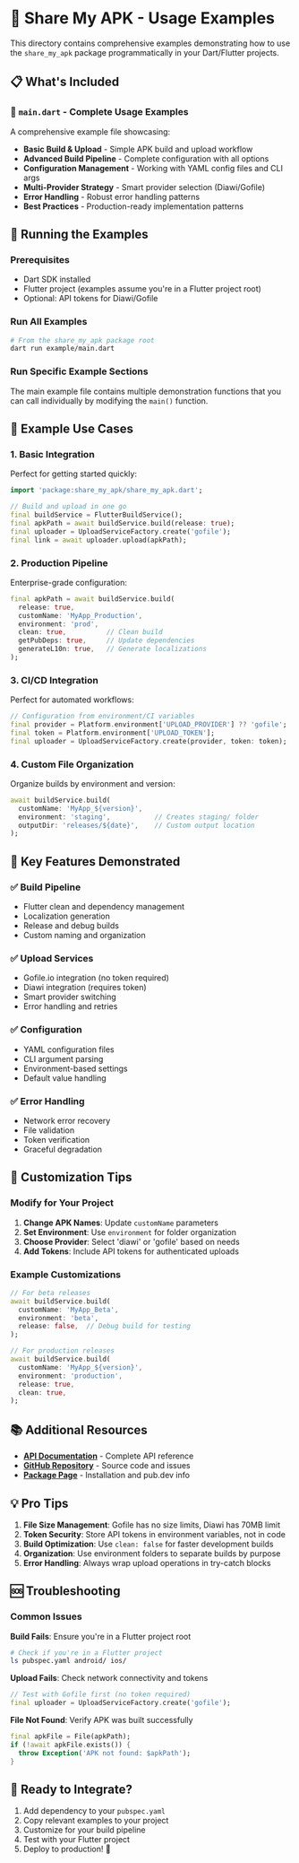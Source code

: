 # 🚀 Share My APK - Usage Examples

This directory contains comprehensive examples demonstrating how to use the `share_my_apk` package programmatically in your Dart/Flutter projects.

## 📋 What's Included

### 📄 `main.dart` - Complete Usage Examples
A comprehensive example file showcasing:

- **Basic Build & Upload** - Simple APK build and upload workflow
- **Advanced Build Pipeline** - Complete configuration with all options
- **Configuration Management** - Working with YAML config files and CLI args
- **Multi-Provider Strategy** - Smart provider selection (Diawi/Gofile)
- **Error Handling** - Robust error handling patterns
- **Best Practices** - Production-ready implementation patterns

## 🚀 Running the Examples

### Prerequisites
- Dart SDK installed
- Flutter project (examples assume you're in a Flutter project root)
- Optional: API tokens for Diawi/Gofile

### Run All Examples
```bash
# From the share_my_apk package root
dart run example/main.dart
```

### Run Specific Example Sections
The main example file contains multiple demonstration functions that you can call individually by modifying the `main()` function.

## 🔧 Example Use Cases

### 1. **Basic Integration**
Perfect for getting started quickly:

```dart
import 'package:share_my_apk/share_my_apk.dart';

// Build and upload in one go
final buildService = FlutterBuildService();
final apkPath = await buildService.build(release: true);
final uploader = UploadServiceFactory.create('gofile');
final link = await uploader.upload(apkPath);
```

### 2. **Production Pipeline**
Enterprise-grade configuration:

```dart
final apkPath = await buildService.build(
  release: true,
  customName: 'MyApp_Production',
  environment: 'prod',
  clean: true,          // Clean build
  getPubDeps: true,     // Update dependencies
  generateL10n: true,   // Generate localizations
);
```

### 3. **CI/CD Integration**
Perfect for automated workflows:

```dart
// Configuration from environment/CI variables
final provider = Platform.environment['UPLOAD_PROVIDER'] ?? 'gofile';
final token = Platform.environment['UPLOAD_TOKEN'];
final uploader = UploadServiceFactory.create(provider, token: token);
```

### 4. **Custom File Organization**
Organize builds by environment and version:

```dart
await buildService.build(
  customName: 'MyApp_${version}',
  environment: 'staging',           // Creates staging/ folder
  outputDir: 'releases/${date}',    // Custom output location
);
```

## 🎯 Key Features Demonstrated

### ✅ **Build Pipeline**
- Flutter clean and dependency management
- Localization generation
- Release and debug builds
- Custom naming and organization

### ✅ **Upload Services**
- Gofile.io integration (no token required)
- Diawi integration (requires token)
- Smart provider switching
- Error handling and retries

### ✅ **Configuration**
- YAML configuration files
- CLI argument parsing
- Environment-based settings
- Default value handling

### ✅ **Error Handling**
- Network error recovery
- File validation
- Token verification
- Graceful degradation

## 🔧 Customization Tips

### Modify for Your Project
1. **Change APK Names**: Update `customName` parameters
2. **Set Environment**: Use `environment` for folder organization
3. **Choose Provider**: Select 'diawi' or 'gofile' based on needs
4. **Add Tokens**: Include API tokens for authenticated uploads

### Example Customizations
```dart
// For beta releases
await buildService.build(
  customName: 'MyApp_Beta',
  environment: 'beta',
  release: false,  // Debug build for testing
);

// For production releases
await buildService.build(
  customName: 'MyApp_${version}',
  environment: 'production',
  release: true,
  clean: true,
);
```

## 📚 Additional Resources

- **[API Documentation](https://pub.dev/documentation/share_my_apk/latest/)** - Complete API reference
- **[GitHub Repository](https://github.com/wm-jenildgohel/share_my_apk)** - Source code and issues
- **[Package Page](https://pub.dev/packages/share_my_apk)** - Installation and pub.dev info

## 💡 Pro Tips

1. **File Size Management**: Gofile has no size limits, Diawi has 70MB limit
2. **Token Security**: Store API tokens in environment variables, not in code
3. **Build Optimization**: Use `clean: false` for faster development builds
4. **Organization**: Use environment folders to separate builds by purpose
5. **Error Handling**: Always wrap upload operations in try-catch blocks

## 🆘 Troubleshooting

### Common Issues

**Build Fails**: Ensure you're in a Flutter project root
```bash
# Check if you're in a Flutter project
ls pubspec.yaml android/ ios/
```

**Upload Fails**: Check network connectivity and tokens
```dart
// Test with Gofile first (no token required)
final uploader = UploadServiceFactory.create('gofile');
```

**File Not Found**: Verify APK was built successfully
```dart
final apkFile = File(apkPath);
if (!await apkFile.exists()) {
  throw Exception('APK not found: $apkPath');
}
```

## 🚀 Ready to Integrate?

1. Add dependency to your `pubspec.yaml`
2. Copy relevant examples to your project
3. Customize for your build pipeline
4. Test with your Flutter project
5. Deploy to production! 🎉
